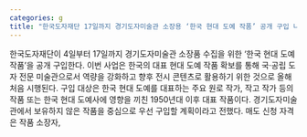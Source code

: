 ```yaml
---
categories: g
title: "한국도자재단 17일까지 경기도자미술관 소장용 ‘한국 현대 도예 작품’ 공개 구입 나서"
---
```

한국도자재단이 4일부터 17일까지 경기도자미술관 소장품 수집을 위한 ‘한국 현대 도예 작품’을 공개 구입한다. 이번 사업은 한국의 대표 현대 도예 작품 확보를 통해 국·공립 도자 전문 미술관으로서 역량을 강화하고 향후 전시 콘텐츠로 활용하기 위한 것으로 올해 처음 시행된다. 구입 대상은 한국 현대 도예를 대표하는 주요 원로 작가, 작고 작가 등의 작품 또는 한국 현대 도예사에 영향을 끼친 1950년대 이후 대표 작품이다. 경기도자미술관에서 보유하지 않은 작품을 중심으로 우선 구입할 계획이라고 전했다. 매도 신청 자격은 작품 소장자,